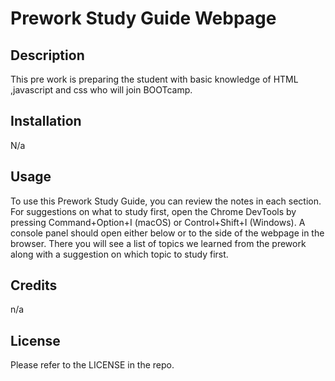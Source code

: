 # Prework Study Guide Webpage

## Description

This pre work is preparing the student with basic knowledge of HTML ,javascript and css who will join BOOTcamp.



## Installation

N/a

## Usage

To use this Prework Study Guide, you can review the notes in each section. For suggestions on what to study first, open the Chrome DevTools by pressing Command+Option+I (macOS) or Control+Shift+I (Windows). A console panel should open either below or to the side of the webpage in the browser. There you will see a list of topics we learned from the prework along with a suggestion on which topic to study first.


## Credits
n/a

## License

Please refer to the LICENSE in the repo.

